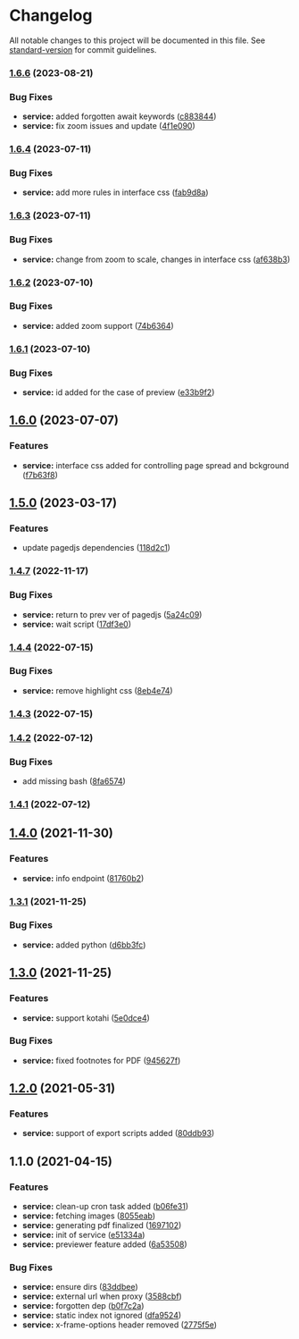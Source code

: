 # Changelog

All notable changes to this project will be documented in this file. See [standard-version](https://github.com/conventional-changelog/standard-version) for commit guidelines.

### [1.6.6](https://gitlab.coko.foundation/cokoapps/pagedjs/compare/v1.6.4...v1.6.6) (2023-08-21)


### Bug Fixes

* **service:** added forgotten await keywords ([c883844](https://gitlab.coko.foundation/cokoapps/pagedjs/commit/c8838442bc3e4dc03fbcc7a8e9faf861548fa068))
* **service:** fix zoom issues and update ([4f1e090](https://gitlab.coko.foundation/cokoapps/pagedjs/commit/4f1e0900f6b68e6349c055520a694216456fd6b4))

### [1.6.4](https://gitlab.coko.foundation/cokoapps/pagedjs/compare/v1.6.3...v1.6.4) (2023-07-11)


### Bug Fixes

* **service:** add more rules in interface css ([fab9d8a](https://gitlab.coko.foundation/cokoapps/pagedjs/commit/fab9d8abe0b73760f58bbc96d01149dfc6cade15))

### [1.6.3](https://gitlab.coko.foundation/cokoapps/pagedjs/compare/v1.6.2...v1.6.3) (2023-07-11)


### Bug Fixes

* **service:** change from zoom to scale, changes in interface css ([af638b3](https://gitlab.coko.foundation/cokoapps/pagedjs/commit/af638b386137e428918ac81a1542674588d6262f))

### [1.6.2](https://gitlab.coko.foundation/cokoapps/pagedjs/compare/v1.6.1...v1.6.2) (2023-07-10)


### Bug Fixes

* **service:** added zoom support ([74b6364](https://gitlab.coko.foundation/cokoapps/pagedjs/commit/74b6364408b9bb20ffbf72d82cfae06af89f641c))

### [1.6.1](https://gitlab.coko.foundation/cokoapps/pagedjs/compare/v1.6.0...v1.6.1) (2023-07-10)


### Bug Fixes

* **service:** id added for the case of preview ([e33b9f2](https://gitlab.coko.foundation/cokoapps/pagedjs/commit/e33b9f2abda36e05a9ee83d7c36e6a6b826e7ac7))

## [1.6.0](https://gitlab.coko.foundation/cokoapps/pagedjs/compare/v1.5.0...v1.6.0) (2023-07-07)


### Features

* **service:** interface css added for controlling page spread and bckground ([f7b63f8](https://gitlab.coko.foundation/cokoapps/pagedjs/commit/f7b63f8a557cfd6053efb74e8650f4559a615ec7))

## [1.5.0](https://gitlab.coko.foundation/cokoapps/pagedjs/compare/v1.4.7...v1.5.0) (2023-03-17)


### Features

* update pagedjs dependencies ([118d2c1](https://gitlab.coko.foundation/cokoapps/pagedjs/commit/118d2c10f13db8e48dba1fd7819933df2f645669))

### [1.4.7](https://gitlab.coko.foundation/cokoapps/pagedjs/compare/v1.4.4...v1.4.7) (2022-11-17)


### Bug Fixes

* **service:** return to prev ver of pagedjs ([5a24c09](https://gitlab.coko.foundation/cokoapps/pagedjs/commit/5a24c09bac8ef2544f29c2a975ab91acc5327798))
* **service:** wait script ([17df3e0](https://gitlab.coko.foundation/cokoapps/pagedjs/commit/17df3e0185c0c5c53a85e6fe953eec664c93b029))

### [1.4.4](https://gitlab.coko.foundation/cokoapps/pagedjs/compare/v1.4.3...v1.4.4) (2022-07-15)


### Bug Fixes

* **service:** remove highlight css ([8eb4e74](https://gitlab.coko.foundation/cokoapps/pagedjs/commit/8eb4e74e5f2411460d77116997bfd0a7e61ed9a2))

### [1.4.3](https://gitlab.coko.foundation/cokoapps/pagedjs/compare/v1.4.2...v1.4.3) (2022-07-15)

### [1.4.2](https://gitlab.coko.foundation/cokoapps/pagedjs/compare/v1.4.1...v1.4.2) (2022-07-12)


### Bug Fixes

* add missing bash ([8fa6574](https://gitlab.coko.foundation/cokoapps/pagedjs/commit/8fa657424261e3a40e584a03f4ba54dba4aad042))

### [1.4.1](https://gitlab.coko.foundation/cokoapps/pagedjs/compare/v1.4.0...v1.4.1) (2022-07-12)

## [1.4.0](https://gitlab.coko.foundation/cokoapps/pagedjs/compare/v1.3.1...v1.4.0) (2021-11-30)


### Features

* **service:** info endpoint ([81760b2](https://gitlab.coko.foundation/cokoapps/pagedjs/commit/81760b25bf3b142f0563fe987b78da28cb068f72))

### [1.3.1](https://gitlab.coko.foundation/cokoapps/pagedjs/compare/v1.3.0...v1.3.1) (2021-11-25)


### Bug Fixes

* **service:** added python ([d6bb3fc](https://gitlab.coko.foundation/cokoapps/pagedjs/commit/d6bb3fcc21a4b8a6118ab669b7723219e3cffd21))

## [1.3.0](https://gitlab.coko.foundation/cokoapps/pagedjs/compare/v1.2.0...v1.3.0) (2021-11-25)


### Features

* **service:** support kotahi ([5e0dce4](https://gitlab.coko.foundation/cokoapps/pagedjs/commit/5e0dce497065971129940744378cd8ecc93d4245))


### Bug Fixes

* **service:** fixed footnotes for PDF ([945627f](https://gitlab.coko.foundation/cokoapps/pagedjs/commit/945627f73e078ad80ddac44c8623a4adab80271b))

## [1.2.0](https://gitlab.coko.foundation/cokoapps/pagedjs/compare/v1.1.0...v1.2.0) (2021-05-31)


### Features

* **service:** support of export scripts added ([80ddb93](https://gitlab.coko.foundation/cokoapps/pagedjs/commit/80ddb9355ffb633aa1193f38482bcff9385d975e))

## 1.1.0 (2021-04-15)


### Features

* **service:** clean-up cron task added ([b06fe31](https://gitlab.coko.foundation/cokoapps/pagedjs/commit/b06fe31e75b3e54a8b2e316cd412224e8438a42d))
* **service:** fetching images ([8055eab](https://gitlab.coko.foundation/cokoapps/pagedjs/commit/8055eab13d6d3ae464393ef07f7a35a0da26394a))
* **service:** generating pdf finalized ([1697102](https://gitlab.coko.foundation/cokoapps/pagedjs/commit/16971026109f42b4f5a90cd81e379bde5f40574f))
* **service:** init of service ([e51334a](https://gitlab.coko.foundation/cokoapps/pagedjs/commit/e51334aa6cf29c714cebfaa0a6b671e44276a203))
* **service:** previewer feature added ([6a53508](https://gitlab.coko.foundation/cokoapps/pagedjs/commit/6a5350804e8ebd53ed4001991d6e805a85168186))


### Bug Fixes

* **service:** ensure dirs ([83ddbee](https://gitlab.coko.foundation/cokoapps/pagedjs/commit/83ddbee7056b9b50e984a28d299048ba4c2f6d19))
* **service:** external url when proxy ([3588cbf](https://gitlab.coko.foundation/cokoapps/pagedjs/commit/3588cbfa36afa991ab45fd227c0fbc0b189e99f7))
* **service:** forgotten dep ([b0f7c2a](https://gitlab.coko.foundation/cokoapps/pagedjs/commit/b0f7c2a3fcf77259c228035338670b2bb707516a))
* **service:** static index not ignored ([dfa9524](https://gitlab.coko.foundation/cokoapps/pagedjs/commit/dfa95240a26e5561ca32a930cbe3520e67f933de))
* **service:** x-frame-options header removed ([2775f5e](https://gitlab.coko.foundation/cokoapps/pagedjs/commit/2775f5e6f8b3084b7680fdccdbf2224eb42ac32a))
